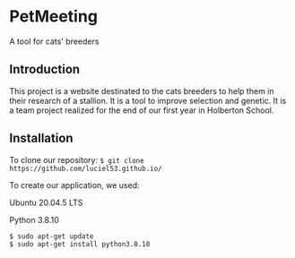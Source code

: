 # PetMeeting
A tool for cats' breeders

## Introduction
This project is a website destinated to the cats breeders to help them in their research of a stallion. It is a tool to improve selection and genetic.
It is a team project realized for the end of our first year in Holberton School.

## Installation

To clone our repository:
`$ git clone https://github.com/luciel53.github.io/`

To create our application, we used:

Ubuntu 20.04.5 LTS

Python 3.8.10
```
$ sudo apt-get update
$ sudo apt-get install python3.8.10
```
